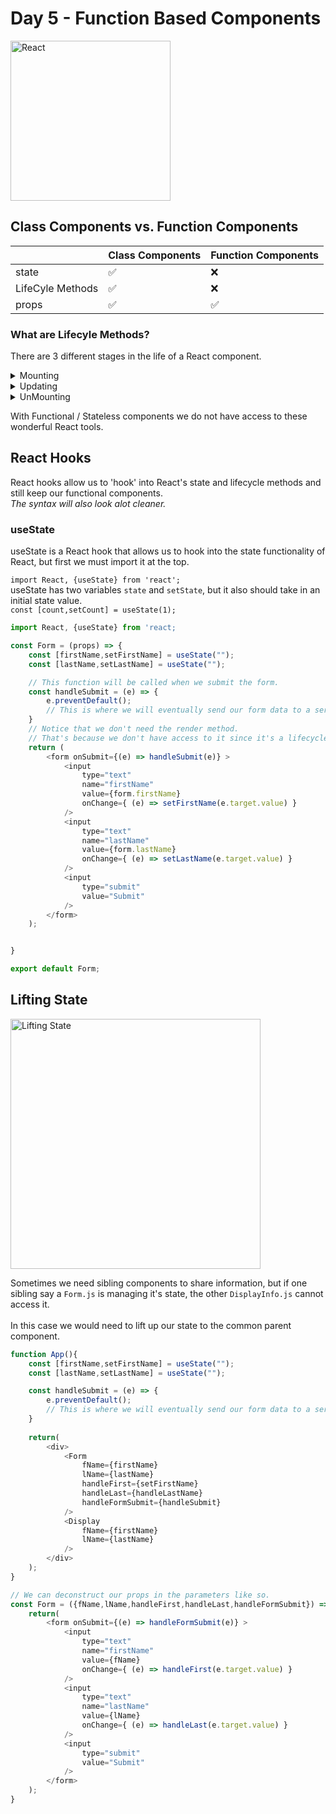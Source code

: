 # Day 5 - Function Based Components

<img src="https://raw.githubusercontent.com/adion81/mern-lectures/master/assets/React-icon.svg" width="256px" alt="React" />

## Class Components vs. Function Components

|   |Class Components | Function Components |
|-------------------|---------------------|---------------------|
|  state  | &#9989; | &#10060; |
| LifeCyle Methods | &#9989; | &#10060;  |
|  props | &#9989; |  &#9989; |

### What are Lifecyle Methods?

There are 3 different stages in the life of a React component.
<details>
    <summary>Mounting</summary>
    <ol>
        <li>constructor()</li>
        <li>render()</li>
        <li>componenetDidMount()</li>
    </ol>
</details>
<details>
    <summary>Updating</summary>
    <ol>
        <li>shouldComponentUpdate()</li>
        <li>render()</li>
        <li>componenetDidUpdate()</li>
    </ol>
</details>
<details>
    <summary>UnMounting</summary>
    <ol>
        <li>componentWillUnmount()</li>
    </ol>
</details>

With Functional / Stateless  components we do not have access to these wonderful React tools.<br>

## React Hooks

React hooks allow us to 'hook' into React's state and lifecycle methods and still keep our functional components.<br>
*The syntax will also look alot cleaner.*

### useState

useState is a React hook that allows us to hook into the state functionality of React, but first we must import it at the top.

`import React, {useState} from 'react';`
<br>
useState has two variables `state` and `setState`, but it also should take in an initial state value.<br>
`const [count,setCount] = useState(1);`

```javascript
import React, {useState} from 'react;

const Form = (props) => {
    const [firstName,setFirstName] = useState("");
    const [lastName,setLastName] = useState("");

    // This function will be called when we submit the form.
    const handleSubmit = (e) => {
        e.preventDefault();
        // This is where we will eventually send our form data to a server.
    }
    // Notice that we don't need the render method.
    // That's because we don't have access to it since it's a lifecycle method.
    return (
        <form onSubmit={(e) => handleSubmit(e)} >
            <input 
                type="text"
                name="firstName"
                value={form.firstName}
                onChange={ (e) => setFirstName(e.target.value) }
            />
            <input 
                type="text"
                name="lastName"
                value={form.lastName}
                onChange={ (e) => setLastName(e.target.value) }
            />
            <input 
                type="submit"
                value="Submit"
            />
        </form>
    );


}

export default Form;
```

## Lifting State

<img src="https://i.imgflip.com/40hcej.jpg" alt="Lifting State" width="400px" />

Sometimes we need sibling components to share information, but if one sibling say a `Form.js` is managing it's state, the other `DisplayInfo.js` cannot access it.<br>
<br>
In this case we would need to lift up our state to the common parent component.

```javascript
function App(){
    const [firstName,setFirstName] = useState("");
    const [lastName,setLastName] = useState("");

    const handleSubmit = (e) => {
        e.preventDefault();
        // This is where we will eventually send our form data to a server.
    }
    
    return(
        <div>
            <Form 
                fName={firstName}
                lName={lastName}
                handleFirst={setFirstName}
                handleLast={handleLastName}
                handleFormSubmit={handleSubmit}
            />
            <Display 
                fName={firstName} 
                lName={lastName} 
            />
        </div>
    );
}

// We can deconstruct our props in the parameters like so.
const Form = ({fName,lName,handleFirst,handleLast,handleFormSubmit}) => {
    return(
        <form onSubmit={(e) => handleFormSubmit(e)} >
            <input 
                type="text"
                name="firstName"
                value={fName}
                onChange={ (e) => handleFirst(e.target.value) }
            />
            <input 
                type="text"
                name="lastName"
                value={lName}
                onChange={ (e) => handleLast(e.target.value) }
            />
            <input 
                type="submit"
                value="Submit"
            />
        </form>
    );
}

```